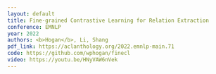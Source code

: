```yaml
---
layout: default
title: Fine-grained Contrastive Learning for Relation Extraction
conference: EMNLP
year: 2022
authors: <b>Hogan</b>, Li, Shang
pdf_link: https://aclanthology.org/2022.emnlp-main.71
code: https://github.com/wphogan/finecl
video: https://youtu.be/HNyVAW6nVek
---
```


